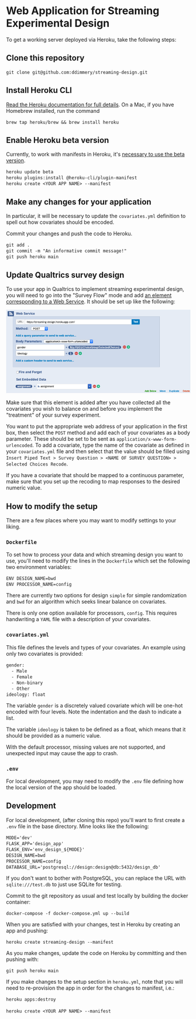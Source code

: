 # Web Application for Streaming Experimental Design
 
To get a working server deployed via Heroku, take the following steps:

## Clone this repository
```
git clone git@github.com:ddimmery/streaming-design.git
```

## Install Heroku CLI
[Read the Heroku documentation for full details](https://devcenter.heroku.com/articles/heroku-cli). On a Mac, if you have Homebrew installed, run the command
```
brew tap heroku/brew && brew install heroku
```

## Enable Heroku beta version

Currently, to work with manifests in Heroku, it's [necessary to use the beta version](https://devcenter.heroku.com/articles/build-docker-images-heroku-yml#creating-your-app-from-setup).

```
heroku update beta
heroku plugins:install @heroku-cli/plugin-manifest
heroku create <YOUR APP NAME> --manifest
```

## Make any changes for your application

In particular, it will be necessary to update the `covariates.yml` definition to spell out how covariates should be encoded.

Commit your changes and push the code to Heroku.

```
git add .
git commit -m "An informative commit message!"
git push heroku main
```

## Update Qualtrics survey design

To use your app in Qualtrics to implement streaming experimental design, you will need to go into the "Survey Flow" mode and add [an element corresponding to a Web Service](https://www.qualtrics.com/support/survey-platform/survey-module/survey-flow/advanced-elements/web-service/#AddingAWebService). It should be set up like the following:

![Using the Web Service feature in Qualtrics](qualtrics_web_service.png)

Make sure that this element is added after you have collected all the covariates you wish to balance on and before you implement the "treatment" of your survey experiment.

You want to put the appropriate web address of your application in the first box, then select the `POST` method and add each of your covariates as a body parameter. These should be set to be sent as `application/x-www-form-urlencoded`. To add a covariate, type the name of the covariate as defined in your `covariates.yml` file and then select that the value should be filled using `Insert Piped Text > Survey Question > <NAME OF SURVEY QUESTION> > Selected Choices Recode`.

If you have a covariate that should be mapped to a continuous parameter, make sure that you set up the recoding to map responses to the desired numeric value.
 
## How to modify the setup

There are a few places where you may want to modify settings to your liking.

### `Dockerfile`

To set how to process your data and which streaming design you want to use, you'll need to modify the lines in the `Dockerfile` which set the following two environment variables:

```
ENV DESIGN_NAME=bwd
ENV PROCESSOR_NAME=config
```

There are currently two options for design `simple` for simple randomization and `bwd` for an algorithm which seeks linear balance on covariates.

There is only one option available for processors, `config`. This requires handwriting a `YAML` file with a description of your covariates.

### `covariates.yml`

This file defines the levels and types of your covariates. An example using only two covariates is provided:

```
gender:
  - Male
  - Female
  - Non-binary
  - Other
ideology: float
```

The variable `gender` is a discretely valued covariate which will be one-hot encoded with four levels. Note the indentation and the dash to indicate a list.

The variable `ideology` is taken to be defined as a float, which means that it should be provided as a numeric value.

With the default processor, missing values are not supported, and unexpected input may cause the app to crash.

### `.env`

For local development, you may need to modify the `.env` file defining how the local version of the app should be loaded.

## Development

For local development, (after cloning this repo) you'll want to first create a `.env` file in the base directory. Mine looks like the following:

```
MODE='dev'
FLASK_APP='design_app'
FLASK_ENV='env_design_${MODE}'
DESIGN_NAME=bwd
PROCESSOR_NAME=config
DATABASE_URL='postgresql://design:design@db:5432/design_db'
```

If you don't want to bother with PostgreSQL, you can replace the URL with `sqlite:///test.db` to just use SQLite for testing.

Commit to the git repository as usual and test locally by building the docker container:

```
docker-compose -f docker-compose.yml up --build
```

When you are satisfied with your changes, test in Heroku by creating an app and pushing:

```
heroku create streaming-design --manifest
```

As you make changes, update the code on Heroku by committing and then pushing with:
```
git push heroku main
```

If you make changes to the setup section in `heroku.yml`, note that you will need to re-provision the app in order for the changes to manifest, i.e.:
```
heroku apps:destroy

heroku create <YOUR APP NAME> --manifest
```
